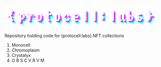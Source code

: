 ![{protocell:labs} logo](https://github.com/lukapiskorec/protocelllabs/blob/main/media/protocell_labs_logo_anim_01.gif?raw=true)

Repository holding code for {protocell:labs} NFT collections

1. Monocell
2. Chromoplasm
3. Crystalyx
4. O B S C V R V M
